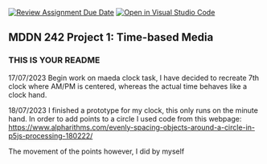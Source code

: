 [![Review Assignment Due Date](https://classroom.github.com/assets/deadline-readme-button-24ddc0f5d75046c5622901739e7c5dd533143b0c8e959d652212380cedb1ea36.svg)](https://classroom.github.com/a/JAZAP9dv)
[![Open in Visual Studio Code](https://classroom.github.com/assets/open-in-vscode-718a45dd9cf7e7f842a935f5ebbe5719a5e09af4491e668f4dbf3b35d5cca122.svg)](https://classroom.github.com/online_ide?assignment_repo_id=11440819&assignment_repo_type=AssignmentRepo)
## MDDN 242 Project 1: Time-based Media  

### THIS IS YOUR README

17/07/2023
Begin work on maeda clock task, I have decided to recreate 7th clock where AM/PM is centered, whereas the actual time behaves like a clock hand.

18/07/2023
I finished a prototype for my clock, this only runs on the minute hand. In order to add points to a circle I used code from this webpage:
https://www.alpharithms.com/evenly-spacing-objects-around-a-circle-in-p5js-processing-180222/

The movement of the points however, I did by myself